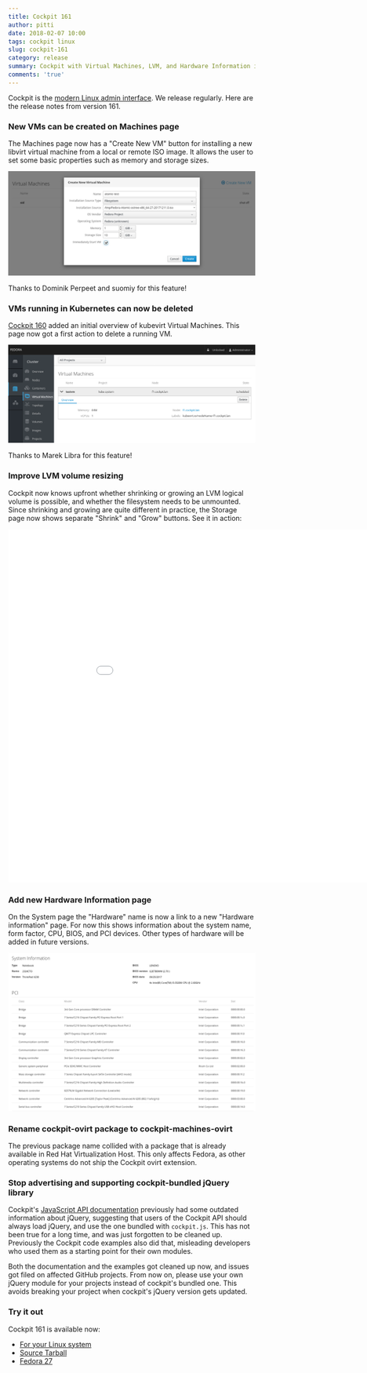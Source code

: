 ```yaml
---
title: Cockpit 161
author: pitti
date: 2018-02-07 10:00
tags: cockpit linux
slug: cockpit-161
category: release
summary: Cockpit with Virtual Machines, LVM, and Hardware Information improvements
comments: 'true'
---
```


Cockpit is the [modern Linux admin interface](http://cockpit-project.org/). We release regularly.
Here are the release notes from version 161.

### New VMs can be created on Machines page

The Machines page now has a "Create New VM" button for installing a new libvirt
virtual machine from a local or remote ISO image. It allows the user to set
some basic properties such as memory and storage sizes.

![Machines Create new VM](/images/machines-create-iso.png)

Thanks to Dominik Perpeet and suomiy for this feature!

### VMs running in Kubernetes can now be deleted

[Cockpit 160](http://cockpit-project.org/blog/cockpit-160.html) added an
initial overview of kubevirt Virtual Machines. This page now got a first action
to delete a running VM.

![kubevirt Delete](/images/kubernetes-kubevirt-delete.png)

Thanks to Marek Libra for this feature!

### Improve LVM volume resizing

Cockpit now knows upfront whether shrinking or growing an LVM logical volume is
possible, and whether the filesystem needs to be unmounted.  Since shrinking
and growing are quite different in practice, the Storage page now shows
separate "Shrink" and "Grow" buttons. See it in action:

<iframe width="960" height="720" src="//youtube.com/embed/M43yTrJ0jzc?rel=0" frameborder="0" allowfullscreen></iframe>

### Add new Hardware Information page

On the System page the "Hardware" name is now a link to a new "Hardware
information" page. For now this shows information about the system name, form
factor, CPU, BIOS, and PCI devices. Other types of hardware will be added in
future versions.

![System Hardware Info](/images/system-hwinfo.png)

### Rename cockpit-ovirt package to cockpit-machines-ovirt

The previous package name collided with a package that is already available in
Red Hat Virtualization Host. This only affects Fedora, as other operating systems
do not ship the Cockpit ovirt extension.

### Stop advertising and supporting cockpit-bundled jQuery library

Cockpit's [JavaScript API documentation](http://cockpit-project.org/guide/latest/api-base1-jquery.html)
previously had some outdated information about jQuery, suggesting that users of
the Cockpit API should always load jQuery, and use the one bundled with `cockpit.js`.
This has not been true for a long time, and was just forgotten to be cleaned up.
Previously the Cockpit code examples also did that, misleading developers who
used them as a starting point for their own modules.

Both the documentation and the examples got cleaned up now, and issues got
filed on affected GitHub projects. From now on, please use your own jQuery
module for your projects instead of cockpit's bundled one. This avoids breaking
your project when cockpit's jQuery version gets updated.

### Try it out

Cockpit 161 is available now:

 * [For your Linux system](http://cockpit-project.org/running.html)
 * [Source Tarball](https://github.com/cockpit-project/cockpit/releases/tag/161)
 * [Fedora 27](https://bodhi.fedoraproject.org/updates/cockpit-161-1.fc27)
